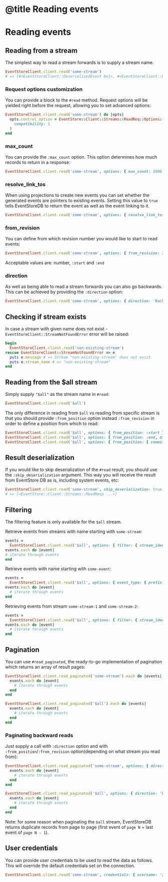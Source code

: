 # @title Reading events

# Reading events

## Reading from a stream

The simplest way to read a stream forwards is to supply a stream name.

```ruby
EventStoreClient.client.read('some-stream')
# => [#<EventStoreClient::DeserializedEvent 0x1>, #<EventStoreClient::DeserializedEvent 0x1>]
```

### Request options customization

You can provide a block to the `#read` method. Request options will be yielded right before the request, allowing you to set advanced options:

```ruby
EventStoreClient.client.read('some-stream') do |opts|
  opts.control_option = EventStore::Client::Streams::ReadReq::Options::ControlOption.new(
    compatibility: 1
  )
end
```

### max_count

You can provide the `:max_count` option. This option determines how much records to return in a response:

```ruby
EventStoreClient.client.read('some-stream', options: { max_count: 1000 })
```

### resolve_link_tos

When using projections to create new events you can set whether the generated events are pointers to existing events. Setting this value to `true` tells EventStoreDB to return the event as well as the event linking to it.

```ruby
EventStoreClient.client.read('some-stream', options: { resolve_link_tos: true })
```

### from_revision

You can define from which revision number you would like to start to read events:

```ruby
EventStoreClient.client.read('some-stream', options: { from_revision: 2 })
```

Acceptable values are: number, `:start` and `:end`

### direction

As well as being able to read a stream forwards you can also go backwards. This can be achieved by providing the `:direction` option:

```ruby
EventStoreClient.client.read('some-stream', options: { direction: 'Backwards', from_revision: :end })
```

## Checking if stream exists

In case a stream with given name does not exist - `EventStoreClient::StreamNotFoundError` error will be raised:

```ruby
begin
  EventStoreClient.client.read('non-existing-stream')  
rescue EventStoreClient::StreamNotFoundError => e
  puts e.message # => Stream "non-existing-stream" does not exist.
  puts e.stream_name # => "non-existing-stream"
end
```

## Reading from the $all stream

Simply supply `"$all"` as the stream name in `#read`:

```ruby
EventStoreClient.client.read('$all')
```

The only difference in reading from `$all` vs reading from specific stream is that you should provide `:from_position` option instead `:from_revision` in order to define a position from which to read:

```ruby
EventStoreClient.client.read('$all', options: { from_position: :start })
EventStoreClient.client.read('$all', options: { from_position: :end, direction: 'Backwards' })
EventStoreClient.client.read('$all', options: { from_position: { commit_position: 9023, prepare_position: 9023 } })
```

## Result deserialization

If you would like to skip deserialization of the `#read` result, you should use the `:skip_deserialization` argument. This way you will receive the result from EventStore DB as is, including system events, etc:

```ruby
EventStoreClient.client.read('some-stream', skip_deserialization: true)
# => [<EventStore::Client::Streams::ReadResp ...>]
```

## Filtering

The filtering feature is only available for the `$all` stream.

Retrieve events from streams with name starting with `some-stream`:

```ruby
events =
  EventStoreClient.client.read('$all', options: { filter: { stream_identifier: { prefix: ['some-stream'] } } })
events.each do |event|
# iterate through events
end
```

Retrieve events with name starting with `some-event`:

```ruby
events =
  EventStoreClient.client.read('$all', options: { event_type: { prefix: ['some-event'] } })
events.each do |event|
  # iterate through events
end
```

Retrieving events from stream `some-stream-1` and `some-stream-2`:

```ruby
events =
  EventStoreClient.client.read('$all', options: { filter: { stream_identifier: { prefix: ['some-stream-1', 'some-stream-2'] } } })
events.each do |event|
  # iterate through events
end
```

## Pagination

You can use `#read_paginated`, the ready-to-go implementation of pagination which returns an array of result pages:

```ruby
EventStoreClient.client.read_paginated('some-stream').each do |events|
  events.each do |event|
    # iterate through events
  end
end

EventStoreClient.client.read_paginated('$all').each do |events|
  events.each do |event|
    # iterate through events
  end
end
```

### Paginating backward reads

Just supply a call with `:direction` option and with `:from_position`/`:from_revision` option(depending on what stream you read from):

```ruby
EventStoreClient.client.read_paginated('some-stream', options: { direction: 'Backwards', from_revision: :end }).each do |events|
  events.each do |event|
    # iterate through events
  end
end

EventStoreClient.client.read_paginated('$all', options: { direction: 'Backwards', from_position: :end }).each do |events|
  events.each do |event|
    # iterate through events
  end
end
```

Note: for some reason when paginating the `$all` stream, EventStoreDB returns duplicate records from page to page (first event of `page N` = last event of `page N - 1`).
## User credentials

You can provide user credentials to be used to read the data as follows. This will override the default credentials set on the connection.

```ruby
EventStoreClient.client.read('some-stream', credentials: { username: 'admin', password: 'changeit' })
```
